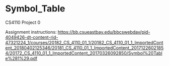 # Symbol_Table
CS4110 Project 0

Assignment instructions:
https://bb.csueastbay.edu/bbcswebdav/pid-4049426-dt-content-rid-47321224_1/courses/20182_CS_4110_01_1/20182_CS_4110_01_1_ImportedContent_20180402125346/20181_CS_4110_01_1_ImportedContent_20171226021854/20172_CS_4110_01_1_ImportedContent_20170326092850/Symbol%20Table%281%29.pdf
